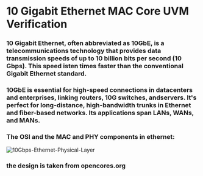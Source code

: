 # 10 Gigabit Ethernet MAC Core UVM Verification 
### 10 Gigabit Ethernet, often abbreviated as 10GbE, is a telecommunications technology that provides data transmission speeds of up to 10 billion bits per second (10 Gbps). This speed isten times faster than the conventional Gigabit Ethernet standard.




### 10GbE is essential for high-speed connections in datacenters and enterprises, linking routers, 10G switches, andservers. It's perfect for long-distance, high-bandwidth trunks in Ethernet and fiber-based networks. Its applications span LANs, WANs, and MANs.




### The OSI and the MAC and PHY components in ethernet:

![10Gbps-Ethernet-Physical-Layer](https://github.com/Youssefmdany/10-Gigabit-Ethernet-MAC-Core-UVM-Verification-/assets/110913003/089533cc-81b1-4745-ba6b-7a647083d7ec)




### the design is taken from opencores.org
